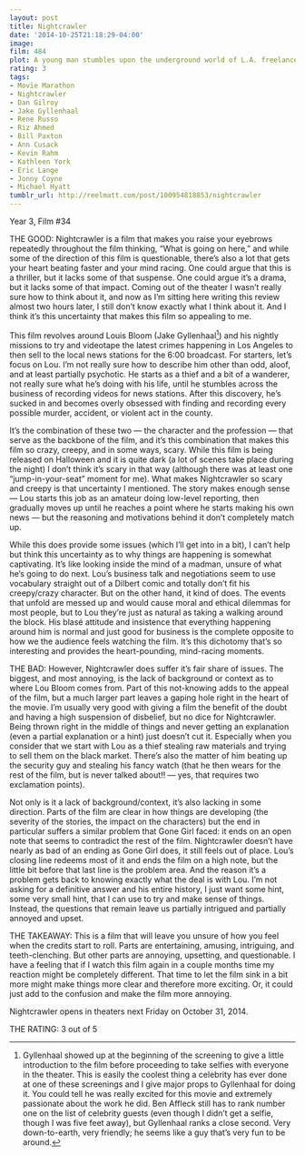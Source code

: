 ```yaml
---
layout: post
title: Nightcrawler
date: '2014-10-25T21:18:29-04:00'
image: 
film: 484
plot: A young man stumbles upon the underground world of L.A. freelance crime journalism.
rating: 3
tags:
- Movie Marathon
- Nightcrawler
- Dan Gilroy
- Jake Gyllenhaal
- Rene Russo
- Riz Ahmed
- Bill Paxton
- Ann Cusack
- Kevin Rahm
- Kathleen York
- Eric Lange
- Jonny Coyne
- Michael Hyatt
tumblr_url: http://reelmatt.com/post/100954818853/nightcrawler
---
```


Year 3, Film #34

THE GOOD: Nightcrawler is a film that makes you raise your eyebrows repeatedly throughout the film thinking, “What is going on here,” and while some of the direction of this film is questionable, there’s also a lot that gets your heart beating faster and your mind racing. One could argue that this is a thriller, but it lacks some of that suspense. One could argue it’s a drama, but it lacks some of that impact. Coming out of the theater I wasn’t really sure how to think about it, and now as I’m sitting here writing this review almost two hours later, I still don’t know exactly what I think about it. And I think it’s this uncertainty that makes this film so appealing to me. 

This film revolves around Louis Bloom (Jake Gyllenhaal[^1]) and his nightly missions to try and videotape the latest crimes happening in Los Angeles to then sell to the local news stations for the 6:00 broadcast. For starters, let’s focus on Lou. I’m not really sure how to describe him other than odd, aloof, and at least partially psychotic. He starts as a thief and a bit of a wanderer, not really sure what he’s doing with his life, until he stumbles across the business of recording videos for news stations. After this discovery, he’s sucked in and becomes overly obsessed with finding and recording every possible murder, accident, or violent act in the county. 

It’s the combination of these two — the character and the profession — that serve as the backbone of the film, and it’s this combination that makes this film so crazy, creepy, and in some ways, scary. While this film is being released on Halloween and it is quite dark (a lot of scenes take place during the night) I don’t think it’s scary in that way (although there was at least one “jump-in-your-seat” moment for me). What makes Nightcrawler so scary and creepy is that uncertainty I mentioned. The story makes enough sense — Lou starts this job as an amateur doing low-level reporting, then gradually moves up until he reaches a point where he starts making his own news — but the reasoning and motivations behind it don’t completely match up. 

While this does provide some issues (which I’ll get into in a bit), I can’t help but think this uncertainty as to why things are happening is somewhat captivating. It’s like looking inside the mind of a madman, unsure of what he’s going to do next. Lou’s business talk and negotiations seem to use vocabulary straight out of a Dilbert comic and totally don’t fit his creepy/crazy character. But on the other hand, it kind of does. The events that unfold are messed up and would cause moral and ethical dilemmas for most people, but to Lou they’re just as natural as taking a walking around the block. His blasé attitude and insistence that everything happening around him is normal and just good for business is the complete opposite to how we the audience feels watching the film. It’s this dichotomy that’s so interesting and provides the heart-pounding, mind-racing moments. 

THE BAD: However, Nightcrawler does suffer it’s fair share of issues. The biggest, and most annoying, is the lack of background or context as to where Lou Bloom comes from. Part of this not-knowing adds to the appeal of the film, but a much larger part leaves a gaping hole right in the heart of the movie. I’m usually very good with giving a film the benefit of the doubt and having a high suspension of disbelief, but no dice for Nightcrawler. Being thrown right in the middle of things and never getting an explanation (even a partial explanation or a hint) just doesn’t cut it. Especially when you consider that we start with Lou as a thief stealing raw materials and trying to sell them on the black market. There’s also the matter of him beating up the security guy and stealing his fancy watch (that he then wears for the rest of the film, but is never talked about!! — yes, that requires two exclamation points). 

Not only is it a lack of background/context, it’s also lacking in some direction. Parts of the film are clear in how things are developing (the severity of the stories, the impact on the characters) but the end in particular suffers a similar problem that Gone Girl faced: it ends on an open note that seems to contradict the rest of the film. Nightcrawler doesn’t have nearly as bad of an ending as Gone Girl does, it still feels out of place. Lou’s closing line redeems most of it and ends the film on a high note, but the little bit before that last line is the problem area. And the reason it’s a problem gets back to knowing exactly what the deal is with Lou. I’m not asking for a definitive answer and his entire history, I just want some hint, some very small hint, that I can use to try and make sense of things. Instead, the questions that remain leave us partially intrigued and partially annoyed and upset. 

THE TAKEAWAY: This is a film that will leave you unsure of how you feel when the credits start to roll. Parts are entertaining, amusing, intriguing, and teeth-clenching. But other parts are annoying, upsetting, and questionable. I have a feeling that if I watch this film again in a couple months time my reaction might be completely different. That time to let the film sink in a bit more might make things more clear and therefore more exciting. Or, it could just add to the confusion and make the film more annoying.  

Nightcrawler opens in theaters next Friday on October 31, 2014. 

THE RATING: 3 out of 5 

[^1]: Gyllenhaal showed up at the beginning of the screening to give a little introduction to the film before proceeding to take selfies with everyone in the theater. This is easily the coolest thing a celebrity has ever done at one of these screenings and I give major props to Gyllenhaal for doing it. You could tell he was really excited for this movie and extremely passionate about the work he did. Ben Affleck still has to rank number one on the list of celebrity guests (even though I didn’t get a selfie, though I was five feet away), but Gyllenhaal ranks a close second. Very down-to-earth, very friendly; he seems like a guy that’s very fun to be around.

